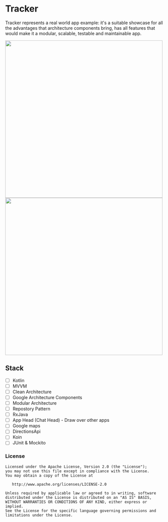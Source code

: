 # Tracker
Tracker represents a real world app example: it's a suitable showcase for all the advantages that architecture components bring, has all features that would make it a modular, scalable, testable and maintainable app.

<img src="https://github.com/ShabanKamell/Tracker/blob/master/blob/raw/map_shot.png" height="500"> <img src="https://github.com/ShabanKamell/Tracker/blob/master/blob/raw/app_head.png" height="500">

## Stack
 - [ ] Kotlin
 - [ ] MVVM
 - [ ] Clean Architecture
 - [ ] Google Architecture Components
 - [ ] Modular Architecture
 - [ ] Repostory Pattern
 - [ ] RxJava
 - [ ] App Head (Chat Head) - Draw over other apps
 - [ ] Google maps
 - [ ] DirectionsApi
 - [ ] Koin
 - [ ] JUnit & Mockito

 ### License
```
Licensed under the Apache License, Version 2.0 (the "License");
you may not use this file except in compliance with the License.
You may obtain a copy of the License at

   http://www.apache.org/licenses/LICENSE-2.0

Unless required by applicable law or agreed to in writing, software
distributed under the License is distributed on an "AS IS" BASIS,
WITHOUT WARRANTIES OR CONDITIONS OF ANY KIND, either express or implied.
See the License for the specific language governing permissions and
limitations under the License.
```
